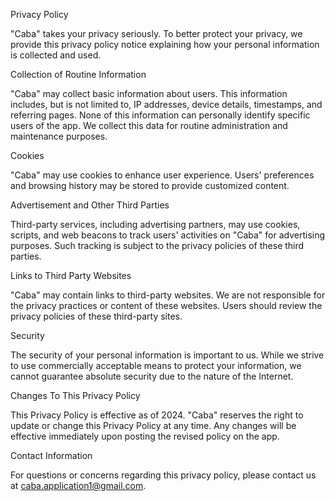 Privacy Policy

"Caba" takes your privacy seriously. To better protect your privacy, we provide this privacy policy notice explaining how your personal information is collected and used.

Collection of Routine Information

"Caba" may collect basic information about users. This information includes, but is not limited to, IP addresses, device details, timestamps, and referring pages. None of this information can personally identify specific users of the app. We collect this data for routine administration and maintenance purposes.

Cookies

"Caba" may use cookies to enhance user experience. Users' preferences and browsing history may be stored to provide customized content.

Advertisement and Other Third Parties

Third-party services, including advertising partners, may use cookies, scripts, and web beacons to track users' activities on "Caba" for advertising purposes. Such tracking is subject to the privacy policies of these third parties.

Links to Third Party Websites

"Caba" may contain links to third-party websites. We are not responsible for the privacy practices or content of these websites. Users should review the privacy policies of these third-party sites.

Security

The security of your personal information is important to us. While we strive to use commercially acceptable means to protect your information, we cannot guarantee absolute security due to the nature of the Internet.

Changes To This Privacy Policy

This Privacy Policy is effective as of 2024. "Caba" reserves the right to update or change this Privacy Policy at any time. Any changes will be effective immediately upon posting the revised policy on the app.

Contact Information

For questions or concerns regarding this privacy policy, please contact us at caba.application1@gmail.com.
